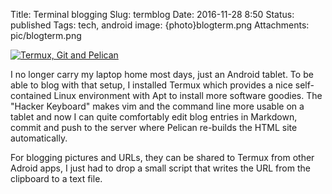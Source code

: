 Title: Terminal blogging
Slug: termblog
Date: 2016-11-28 8:50
Status: published
Tags: tech, android
image: {photo}blogterm.png
Attachments: pic/blogterm.png

[![Termux, Git and Pelican]({photo}blogterm.png "Termux, Git and Pelican")](/pic/blogterm.png)

I no longer carry my laptop home most days, just an Android tablet. To be able to
blog with that setup, I installed Termux which provides a nice self-contained
Linux environment with Apt to install more software goodies. The "Hacker Keyboard"
makes vim and the command line more usable on a tablet and now I can quite
comfortably edit blog entries in Markdown, commit and push to the server where Pelican
re-builds the HTML site automatically.

For blogging pictures and URLs, they can be shared to Termux from other Adroid apps, I
just had to drop a small script that writes the URL from the clipboard to a text file.
